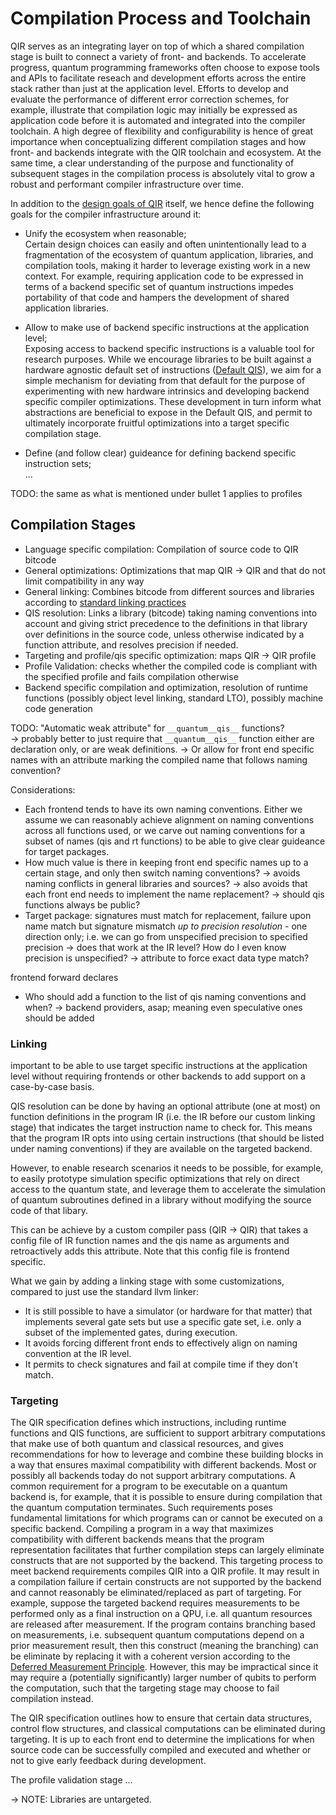 # Compilation Process and Toolchain

QIR serves as an integrating layer on top of which a shared compilation stage is built to connect a variety of front- and backends. To accelerate progress, quantum programming frameworks often choose to expose tools and APIs to facilitate reseach and development efforts across the entire stack rather than just at the application level. Efforts to develop and evaluate the performance of different error correction schemes, for example, illustrate that compilation logic may initially be expressed as application code before it is automated and integrated into the compiler toolchain. 
A high degree of flexibility and configurability is hence of great importance when conceptualizing different compilation stages and how front- and backends integrate with the QIR toolchain and ecosystem.
At the same time, a clear understanding of the purpose and functionality of subsequent stages in the compilation process is absolutely vital to grow a robust and performant compiler infrastructure over time.

In addition to the [design goals of QIR](https://github.com/qir-alliance/qir-spec/blob/main/Scope.md) itself, we hence define the following goals for the compiler infrastructure around it:

- Unify the ecosystem when reasonable; <br/>
  Certain design choices can easily and often unintentionally lead to a fragmentation of the ecosystem of quantum application, libraries, and compilation tools, making it harder to leverage existing work in a new context. For example, requiring application code to be expressed in terms of a backend specific set of quantum instructions impedes portability of that code and hampers the development of shared application libraries.

- Allow to make use of backend specific instructions at the application level; <br /> 
  Exposing access to backend specific instructions is a valuable tool for research purposes. While we encourage libraries to be built against a hardware agnostic default set of instructions ([Default QIS]()), we aim for a simple mechanism for deviating from that default for the purpose of experimenting with new hardware intrinsics and developing backend specific compiler optimizations. These development in turn inform what abstractions are beneficial to expose in the Default QIS, and permit to ultimately incorporate fruitful optimizations into a target specific compilation stage.
  
- Define (and follow clear) guideance for defining backend specific instruction sets; <br />
  ...

TODO: the same as what is mentioned under bullet 1 applies to profiles

## Compilation Stages

- Language specific compilation: Compilation of source code to QIR bitcode
- General optimizations: Optimizations that map QIR -> QIR and that do not limit compatibility in any way
- General linking: Combines bitcode from different sources and libraries according to [standard linking practices]()
- QIS resolution: Links a library (bitcode) taking naming conventions into account and giving strict precedence to the definitions in that library over definitions in the source code, unless otherwise indicated by a function attribute, and resolves precision if needed.
- Targeting and profile/qis specific optimization: maps QIR -> QIR profile
- Profile Validation: checks whether the compiled code is compliant with the specified profile and fails compilation otherwise
- Backend specific compilation and optimization, resolution of runtime functions (possibly object level linking, standard LTO), possibly machine code generation

TODO: "Automatic weak attribute" for `__quantum__qis__` functions?  
-> probably better to just require that `__quantum__qis__` function either are declaration only, or are weak definitions. 
-> Or allow for front end specific names with an attribute marking the compiled name that follows naming convention?

Considerations:
- Each frontend tends to have its own naming conventions. Either we assume we can reasonably achieve alignment on naming conventions across all functions used, or we carve out naming conventions for a subset of names (qis and rt functions) to be able to give clear guideance for target packages.
- How much value is there in keeping front end specific names up to a certain stage, and only then switch naming conventions? -> avoids naming conflicts in general libraries and sources? -> also avoids that each front end needs to implement the name replacement? -> should qis functions always be public?
- Target package: signatures must match for replacement, failure upon name match but signature mismatch *up to precision resolution* - one direction only; i.e. we can go from unspecified precision to specified precision -> does that work at the IR level? How do I even know precision is unspecified? -> attribute to force exact data type match?

frontend forward declares

- Who should add a function to the list of qis naming conventions and when? -> backend providers, asap; meaning even speculative ones should be added

### Linking

important to be able to use target specific instructions at the application level without requiring frontends or other backends to add support on a case-by-case basis. 

QIS resolution can be done by having an optional attribute (one at most) on function definitions in the program IR (i.e. the IR before our custom linking stage) that indicates the target instruction name to check for. This means that the program IR opts into using certain instructions (that should be listed under naming conventions) if they are available on the targeted backend. 

However, to enable research scenarios it needs to be possible, for example, to easily prototype simulation specific optimizations that rely on direct access to the quantum state, and leverage them to accelerate the simulation of quantum subroutines defined in a library without modifying the source code of that libary. 

This can be achieve by a custom compiler pass (QIR -> QIR) that takes a config file of IR function names and the qis name as arguments and retroactively adds this attribute. Note that this config file is frontend specific. 

What we gain by adding a linking stage with some customizations, compared to just use the standard llvm linker:

- It is still possible to have a simulator (or hardware for that matter) that implements several gate sets but use a specific gate set, i.e. only a subset of the implemented gates, during execution.
- It avoids forcing different front ends to effectively align on naming convention at the IR level.
- It permits to check signatures and fail at compile time if they don't match.

### Targeting

The QIR specification defines which instructions, including runtime functions and QIS functions, are sufficient to support arbitrary computations that make use of both quantum and classical resources, and gives recommendations for how to leverage and combine these building blocks in a way that ensures maximal compatibility with different backends. Most or possibly all backends today do not support arbitrary computations. A common requirement for a program to be executable on a quantum backend is, for example, that it is possible to ensure during compilation that the quantum computation terminates. Such requirements poses fundamental limitations for which programs can or cannot be executed on a specific backend. Compiling a program in a way that maximizes compatibility with different backends means that the program representation facilitates that further compilation steps can largely eliminate constructs that are not supported by the backend. This targeting process to meet backend requirements compiles QIR into a QIR profile. It may result in a compilation failure if certain constructs are not supported by the backend and cannot reasonably be eliminated/replaced as part of targeting. For example, suppose the targeted backend requires measurements to be performed only as a final instruction on a QPU, i.e. all quantum resources are released after measurement. If the program contains branching based on measurements, i.e. subsequent quantum computations depend on a prior measurement result, then this construct (meaning the branching) can be eliminate by replacing it with a coherent version according to the [Deferred Measurement Principle](https://en.wikipedia.org/wiki/Deferred_Measurement_Principle). However, this may be impractical since it may require a (potentially significantly) larger number of qubits to perform the computation, such that the targeting stage may choose to fail compilation instead.

The QIR specification outlines how to ensure that certain data structures, control flow structures, and classical computations can be eliminated during targeting. It is up to each front end to determine the implications for when source code can be successfully compiled and executed and whether or not to give early feedback during development. 

The profile validation stage ...

-> NOTE: Libraries are untargeted.